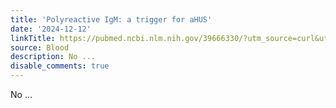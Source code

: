 ```yaml
---
title: 'Polyreactive IgM: a trigger for aHUS'
date: '2024-12-12'
linkTitle: https://pubmed.ncbi.nlm.nih.gov/39666330/?utm_source=curl&utm_medium=rss&utm_campaign=journals&utm_content=7603509&fc=None&ff=20241213171207&v=2.18.0.post9+e462414
source: Blood
description: No ...
disable_comments: true
---
```

No ...